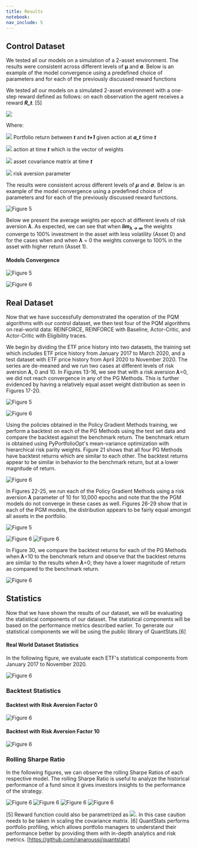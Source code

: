 ```yaml
---
title: Results
notebook:
nav_include: 5
---
```


## Control Dataset

We tested all our models on a simulation of a 2-asset environment. The results were consistent across different levels of **μ** and **σ**. Below is an example of the model convergence using a predefined choice of parameters and for each of the previously discussed reward functions 

We tested all our models on a simulated 2-asset environment with a one-step reward defined as follows: on each observation the agent receives a reward ***R_t***. [5]

<img src="https://render.githubusercontent.com/render/math?math=R_t =  \Delta\Pi_t -\lambda a_t^T\Sigma a_t">

Where:

<img src="https://render.githubusercontent.com/render/math?math=\Delta\Pi_t="> Portfolio return between ***t*** and ***t+1*** given action at ***a_t*** time ***t***

<img src="https://render.githubusercontent.com/render/math?math=a_t="> action at time ***t*** which is the vector of weights

<img src="https://render.githubusercontent.com/render/math?math=\Sigma="> asset covariance matrix at time ***t***

<img src="https://render.githubusercontent.com/render/math?math=\lambda="> risk aversion parameter

The results were consistent across different levels of ***μ*** and ***σ***. Below is an example of the model convergence using a predefined choice of parameters and for each of the previously discussed reward functions.

![Figure 5](https://raw.githubusercontent.com/nikatpatel/epsilon-greedy-quants/main/_assets/model_convergence_reward_functions.png "model_convergence_reward_functions")


Below we present the average weights per epoch at different levels of risk aversion ***λ***. As expected, we can see that when ***lim<sub>*λ* → ∞</sub>*** the weights converge to 100% investment in the asset with less volatility (Asset 0) and for the cases when and when ***λ*** = 0 the weights converge to 100% in the asset with higher return (Asset 1).


#### Models Convergence

![Figure 5](https://raw.githubusercontent.com/nikatpatel/epsilon-greedy-quants/main/_assets/model_convergence_1.png)

![Figure 6](https://raw.githubusercontent.com/nikatpatel/epsilon-greedy-quants/main/_assets/model_convergence_2.png)


## Real Dataset

Now that we have successfully demonstrated the operation of the PQM algorithms with our control dataset, we then test four of the PQM algorithms on real-world data: REINFORCE, REINFORCE with Baseline, Actor-Critic, and Actor-Critic with Eligibility traces. 

We begin by dividing the ETF price history into two datasets, the training set which includes ETF price history from January 2017 to March 2020, and a test dataset with ETF price history from April 2020 to November 2020. The series are de-meaned and we run two cases at different levels of risk aversion ***λ***, 0 and 10. In Figures 13-16, we see that with a risk aversion ***λ***=0, we did not reach convergence in any of the PG Methods. This is further evidenced by having a relatively equal asset weight distribution as seen in Figures 17-20. 

![Figure 5](https://raw.githubusercontent.com/nikatpatel/epsilon-greedy-quants/main/_assets/risk0_rewards.png)

![Figure 6](https://raw.githubusercontent.com/nikatpatel/epsilon-greedy-quants/main/_assets/risk0_weights.png)

Using the policies obtained in the Policy Gradient Methods training, we perform a backtest on each of the PG Methods using the test set data and compare the backtest against the benchmark return.  The benchmark return is obtained using PyPortfolioOpt's mean-variance optimization with hierarchical risk parity weights.  Figure 21 shows that all four PG Methods have backtest returns which are similar to each other.  The backtest returns appear to be similar in behavior to the benchmark return, but at a lower magnitude of return.

![Figure 6](https://raw.githubusercontent.com/nikatpatel/epsilon-greedy-quants/main/_assets/plot_backtest_0.png)

In Figures 22-25, we run each of the Policy Gradient Methods using a risk aversion ***λ*** parameter of 10 for 10,000 epochs and note that the the PGM models do not converge in these cases as well. Figures 26-29 show that in each of the PGM models, the distribution appears to be fairly equal amongst all assets in the portfolio. 

![Figure 5](https://raw.githubusercontent.com/nikatpatel/epsilon-greedy-quants/main/_assets/risk10_rewards.png)

![Figure 6](https://raw.githubusercontent.com/nikatpatel/epsilon-greedy-quants/main/_assets/risk10_weights1.png)
![Figure 6](https://raw.githubusercontent.com/nikatpatel/epsilon-greedy-quants/main/_assets/risk10_weights2.png)

In Figure 30, we compare the backtest returns for each of the PG Methods when ***λ***=10 to the benchmark return and observe that the backtest returns are similar to the results when ***λ***=0; they have a lower magnitude of return as compared to the benchmark return. 

![Figure 6](https://raw.githubusercontent.com/nikatpatel/epsilon-greedy-quants/main/_assets/plot_backtest_10.png)


## Statistics

Now that we have shown the results of our dataset, we will be evaluating the statistical components of our dataset. The statistical components will be based on the performance metrics described earlier. To generate our statistical components we will be using the public library of QuantStats.[6]


#### Real World Dataset Statistics
In the following figure, we evaluate each ETF's statistical components from January 2017 to November 2020. 

![Figure 6](https://raw.githubusercontent.com/nikatpatel/epsilon-greedy-quants/main/_assets/Real_Dataset_Statistics.png)

### Backtest Statistics

#### Backtest with Risk Aversion Factor 0
![Figure 6](https://raw.githubusercontent.com/nikatpatel/epsilon-greedy-quants/main/_assets/BackTest_RiskAversion0_Statistics.png)

#### Backtest with Risk Aversion Factor 10
![Figure 6](https://raw.githubusercontent.com/nikatpatel/epsilon-greedy-quants/main/_assets/BackTest_RiskAversion1000_Statistics.png)

### Rolling Sharpe Ratio

In the following figures, we can observe the rolling Sharpe Ratios of each respective model. The rolling Sharpe Ratio is useful to analyze the historical performance of a fund since it gives investors insights to the performance of the strategy.

![Figure 6](https://raw.githubusercontent.com/nikatpatel/epsilon-greedy-quants/main/_assets/rolling_sharpe_reinforce.png)
![Figure 6](https://raw.githubusercontent.com/nikatpatel/epsilon-greedy-quants/main/_assets/rolling_sharpe_reinforce_baseline.png)
![Figure 6](https://raw.githubusercontent.com/nikatpatel/epsilon-greedy-quants/main/_assets/rolling_sharpe_ac_no_trace.png)
![Figure 6](https://raw.githubusercontent.com/nikatpatel/epsilon-greedy-quants/main/_assets/rolling_sharpe_ac_trace.png)










[5] Reward function could also be parametrized as <img src="https://render.githubusercontent.com/render/math?math=R_t = \lambda\Delta\Pi_t -(1-\lambda) a_t^T\Sigma a_t">. In this case caution needs to be taken in scaling the covariance matrix.
[6] QuantStats performs portfolio profiling, which allows portfolio managers to understand their performance better by providing them with in-depth analytics and risk metrics. [https://github.com/ranaroussi/quantstats]
